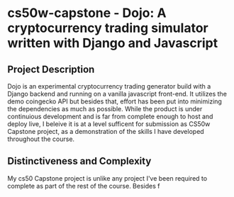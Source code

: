 # cs50w-capstone - Dojo: A cryptocurrency trading simulator written with Django and Javascript

## Project Description
Dojo is an experimental cryptocurrency trading generator build with a Django backend and running on a vanilla javascript front-end. It utilizes the demo coingecko API but besides that, effort has been put into minimizing the dependencies as much as possible. While the product is under continuious development and is far from complete enough to host and deploy live, I beleive it is at a level sufficent for submission as CS50w Capstone project, as a demonstration of the skills I have developed throughout the course.

## Distinctiveness and Complexity
My cs50 Capstone project is unlike any project I've been required to complete as part of the rest of the course. Besides f

